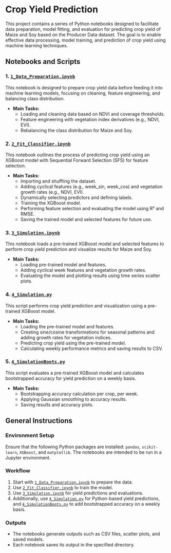 # Crop Yield Prediction

This project contains a series of Python notebooks designed to facilitate data preparation, model fitting, and evaluation for predicting crop yield of Maize and Soy based on the Producer Data dataset. The goal is to enable effective data processing, model training, and prediction of crop yield using machine learning techniques.

## Notebooks and Scripts

### 1. [`1_Data_Preparation.ipynb`](./1_Data_Preparation.ipynb)
This notebook is designed to prepare crop yield data before feeding it into machine learning models, focusing on cleaning, feature engineering, and balancing class distribution.

- **Main Tasks:**
  - Loading and cleaning data based on NDVI and coverage thresholds.
  - Feature engineering with vegetation index derivatives (e.g., NDVI, EVI).
  - Rebalancing the class distribution for Maize and Soy.

### 2. [`2_Fit_Classifier.ipynb`](./2_Fit_Classifier.ipynb)
This notebook outlines the process of predicting crop yield using an XGBoost model with Sequential Forward Selection (SFS) for feature selection.

- **Main Tasks:**
  - Importing and shuffling the dataset.
  - Adding cyclical features (e.g., week_sin, week_cos) and vegetation growth rates (e.g., NDVI, EVI).
  - Dynamically selecting predictors and defining labels.
  - Training the XGBoost model.
  - Performing feature selection and evaluating the model using R² and RMSE.
  - Saving the trained model and selected features for future use.

### 3. [`3_Simulation.ipynb`](./3_Simulation.ipynb)
This notebook loads a pre-trained XGBoost model and selected features to perform crop yield prediction and visualize results for Maize and Soy.

- **Main Tasks:**
  - Loading pre-trained model and features.
  - Adding cyclical week features and vegetation growth rates.
  - Evaluating the model and plotting results using time series scatter plots.

### 4. [`4_Simulation.py`](./4_Simulation.py)
This script performs crop yield prediction and visualization using a pre-trained XGBoost model.

- **Main Tasks:**
  - Loading the pre-trained model and features.
  - Creating sine/cosine transformations for seasonal patterns and adding growth rates for vegetation indices.
  - Predicting crop yield using the pre-trained model.
  - Calculating weekly performance metrics and saving results to CSV.

### 5. [`4_SimulationBoots.py`](./4_SimulationBoots.py)
This script evaluates a pre-trained XGBoost model and calculates bootstrapped accuracy for yield prediction on a weekly basis.

- **Main Tasks:**
  - Bootstrapping accuracy calculation per crop, per week.
  - Applying Gaussian smoothing to accuracy results.
  - Saving results and accuracy plots.

## General Instructions

### Environment Setup
Ensure that the following Python packages are installed: `pandas`, `scikit-learn`, `XGBoost`, and `matplotlib`. The notebooks are intended to be run in a Jupyter environment.

### Workflow
1. Start with [`1_Data_Preparation.ipynb`](./1_Data_Preparation.ipynb) to prepare the data.
2. Use [`2_Fit_Classifier.ipynb`](./2_Fit_Classifier.ipynb) to train the model.
3. Use [`3_Simulation.ipynb`](./3_Simulation.ipynb) for yield predictions and evaluations.
4. Additionally, use [`4_Simulation.py`](./4_Simulation.py) for Python-based yield predictions, and [`4_SimulationBoots.py`](./4_SimulationBoots.py) to add bootstrapped accuracy on a weekly basis.

### Outputs
- The notebooks generate outputs such as CSV files, scatter plots, and saved models.
- Each notebook saves its output in the specified directory.

